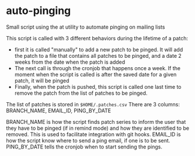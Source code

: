 # auto-pinging
Small script using the at utility to automate pinging on mailing lists

This script is called with 3 different behaviors during the lifetime of a patch:
* first it is called "manually" to add a new patch to be pinged. It will add the patch to a file that contains all patches to be pinged, and a date 2 weeks from the date when the patch is added
* The next call is through the cronjob that happens once a week. If the moment when the script is called is after the saved date for a given patch, it will be pinged
* Finally, when the patch is pushed, this script is called one last time to remove the patch from the list of patches to be pinged.

The list of patches is stored in `$HOME/.patches.csv`
There are 3 columns:
BRANCH_NAME, EMAIL_ID, PING_BY_DATE

BRANCH_NAME is how the script finds patch series to inform the user that they have to be pinged (if in remind mode) and how they are identified to be removed. This is used to facilitate integration with git hooks.
EMAIL_ID is how the script know where to send a ping email, if one is to be  sent.
PING_BY_DATE tells the cronjob when to start sending the pings.

